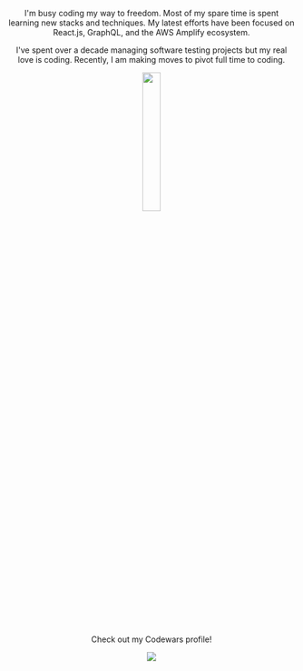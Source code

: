 <!-- ![Eddie Jaoude](https://user-images.githubusercontent.com/624760/97735079-c7f2d780-1ad1-11eb-84b6-52740912a1bc.jpg) -->

<p align="center">I'm busy coding my way to freedom. Most of my spare time is spent learning new stacks and techniques. My latest efforts have been focused on React.js, GraphQL, and the AWS Amplify ecosystem.</p>

<p align="center">I've spent over a decade managing software testing projects but my real love is coding. Recently, I am making moves to pivot full time to coding.</p>
</p>

<p align="center">
  <img width="25%" src="https://s2.pluralsight.com/assessments/badges/javascript-224-08-2020@2x.png" />
</p>

  <p align="center">  Check out my Codewars profile!
</p>
<p align="center">

  <a href="https://www.codewars.com/users/coderite">
    <img src="https://www.codewars.com/users/coderite/badges/large" />
  </a>
</p>
